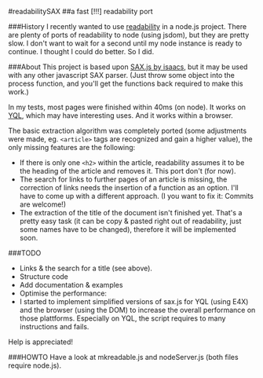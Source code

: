#readabilitySAX
##a fast [!!!] readability port

###History
I recently wanted to use [readability](http://code.google.com/p/arc90labs-readability/) in a node.js project. There are plenty of ports of readability to node (using jsdom), but they are pretty slow. I don't want to wait for a second until my node instance is ready to continue. I thought I could do better. So I did.

###About
This project is based upon [SAX.js by isaacs](https://github.com/isaacs/sax-js), but it may be used with any other javascript SAX parser. (Just throw some object into the process function, and you'll get the functions back required to make this work.)

In my tests, most pages were finished within 40ms (on node). It works on [YQL](http://developer.yahoo.com/yql), which may have interesting uses. And it works within a browser.

The basic extraction algorithm was completely ported (some adjustments were made, eg. `<article>` tags are recognized and gain a higher value), the only missing features are the following:

- If there is only one `<h2>` within the article, readability assumes it to be the heading of the article and removes it. This port don't (for now).
- The search for links to further pages of an article is missing, the correction of links needs the insertion of a function as an option. I'll have to come up with a different approach. (I you want to fix it: Commits are welcome!)
- The extraction of the title of the document isn't finished yet. That's a pretty easy task (it can be copy & pasted right out of readability, just some names have to be changed), therefore it will be implemented soon.

###TODO

- Links & the search for a title (see above).
- Structure code
- Add documentation & examples
- Optimise the performance:
- I started to implement simplified versions of sax.js for YQL (using E4X) and the browser (using the DOM) to increase the overall performance on those plattforms. Especially on YQL, the script requires to many instructions and fails.

Help is appreciated!

###HOWTO
Have a look at mkreadable.js and nodeServer.js (both files require node.js).